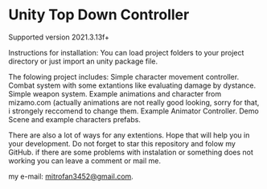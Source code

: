 # Unity Top Down Controller
Supported version 2021.3.13f+

Instructions for installation:
  You can load project folders to your project directory or just import an unity package file.

The folowing project includes:
  Simple character movement controller.
  Combat system with some extantions like evaluating damage by dystance.
  Simple weapon system.
  Example animations and character from mizamo.com (actually animations are not really good looking, sorry for that, i strongely reccomend to change them.
  Example Animator Controller.
  Demo Scene and example characters prefabs.

There are also a lot of ways for any extentions.
Hope that will help you in your development.
Do not forget to star this repository and folow my GitHub.
if there are some problems with instalation or something does not working you can leave a comment or mail me.

my e-mail: mitrofan3452@gmail.com.
